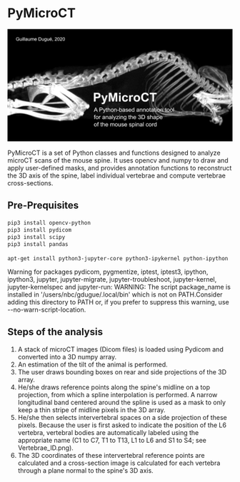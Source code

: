 # PyMicroCT

![alt text](https://github.com/ghyomm/PyMicroCT/blob/master/pics/Repo%20card.png)

PyMicroCT is a set of Python classes and functions designed to analyze microCT scans of the mouse spine. It uses opencv and numpy to
draw and apply user-defined masks, and provides annotation functions to reconstruct the 3D axis of the spine, label individual vertebrae and compute vertebrae cross-sections.

## Pre-Prequisites

    pip3 install opencv-python
    pip3 install pydicom
    pip3 install scipy
    pip3 install pandas

    apt-get install python3-jupyter-core python3-ipykernel python-ipython

Warning for packages pydicom, pygmentize, iptest, iptest3, ipython, ipython3, jupyter, jupyter-migrate, jupyter-troubleshoot, jupyter-kernel, jupyter-kernelspec and jupyter-run:
WARNING: The script package_name is installed in '/users/nbc/gdugue/.local/bin' which is not on PATH.Consider adding this directory to PATH or, if you prefer to suppress this warning, use --no-warn-script-location.


## Steps of the analysis
1. A stack of microCT images (Dicom files) is loaded using Pydicom and converted into a 3D numpy array.
2. An estimation of the tilt of the animal is performed.
2. The user draws bounding boxes on rear and side projections of the 3D array.
4. He/she draws reference points along the spine's midline on a top projection, from which a spline interpolation is performed. A narrow longitudinal band centered around the spline is used as a mask to only keep a thin stripe of midline pixels in the 3D array.
5. He/she then selects intervertebral spaces on a side projection of these pixels. Because the user is first asked to indicate the position of the L6 vertebra, vertebral bodies are automatically labeled using the appropriate name (C1 to C7, T1 to T13, L1 to L6 and S1 to S4; see Vertebrae_ID.png).
6. The 3D coordinates of these intervertebral reference points are calculated and a cross-section image is calculated for each vertebra through a plane normal to the spine's 3D axis.
